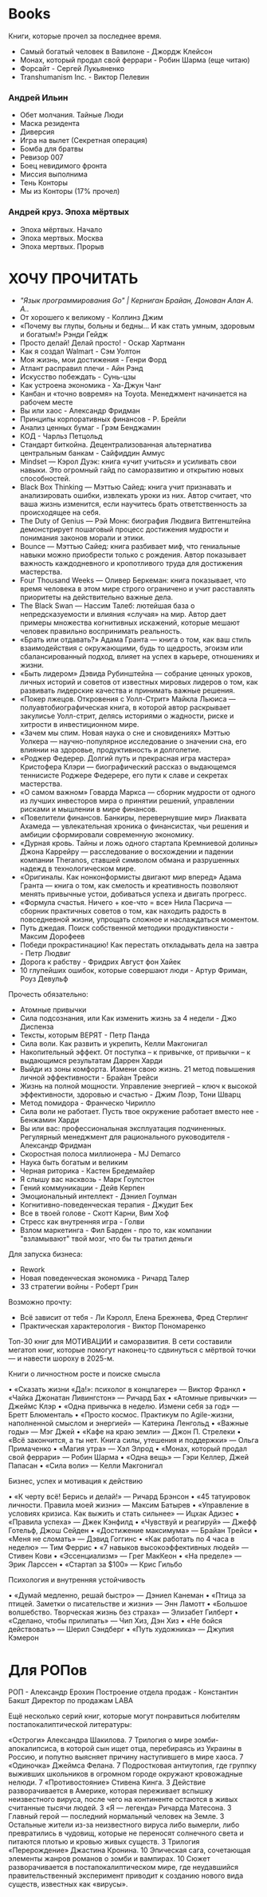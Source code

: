 # Books

Книги, которые прочел за последнее время.

- Самый богатый человек в Вавилоне - Джордж Клейсон
- Монах, который продал свой феррари - Робин Шарма (еще читаю)
- Форсайт - Сергей Лукьяненко
- Transhumanism Inc. - Виктор Пелевин

### Андрей Ильин
- Обет молчания. Тайные Люди
- Маска резидента
- Диверсия
- Игра на вылет (Секретная операция)
- Бомба для братвы
- Ревизор 007
- Боец невидимого фронта
- Миссия выполнима
- Тень Конторы
- Мы из Конторы (17% прочел)

### Андрей круз. Эпоха мёртвых
- Эпоха мёртвых. Начало
- Эпоха мертвых. Москва
- Эпоха мертвых. Прорыв

# ХОЧУ ПРОЧИТАТЬ
- *"Язык программирования Go" | Керниган Брайан, Донован Алан А. А..*
- От хорошего к великому - Коллинз Джим
- «Почему вы глупы, больны и бедны... И как стать умным, здоровым и богатым!» Рэнди Гейдж
- Просто делай! Делай просто! - Оскар Хартманн
- Как я создал Walmart - Сэм Уолтон
- Моя жизнь, мои достижения - Генри Форд
- Атлант расправил плечи - Айн Рэнд
- Искусство побеждать - Сунь-цзы
- Как устроена экономика - Ха-Джун Чанг
- Канбан и «точно вовремя» на Toyota. Менеджмент начинается на рабочем месте
- Вы или хаос - Александр Фридман
- Принципы корпоративных финансов - Р. Брейли
- Анализ ценных бумаг - Грэм Бенджамин
- КОД - Чарльз Петцольд
- Стандарт биткойна. Децентрализованная альтернатива центральным банкам - Сайфиддин Аммус
- Mindset — Кэрол Дуэк: книга «учит учиться» и усиливать свои навыки. Это огромный гайд по саморазвитию и открытию новых способностей.
- Black Box Thinking — Мэттью Сайед: книга учит признавать и анализировать ошибки, извлекать уроки из них. Автор считает, что ваша жизнь изменится, если научитесь брать ответственность за происходящее на себя.
- The Duty of Genius — Рэй Монк: биография Людвига Витгенштейна демонстрирует пошаговый процесс достижения мудрости и понимания законов морали и этики.
- Bounce — Мэттью Сайед: книга разбивает миф, что гениальные навыки можно приобрести только с рождения. Автор показывает важность каждодневного и кропотливого труда для достижения мастерства.
- Four Thousand Weeks — Оливер Беркеман: книга показывает, что время человека в этом мире строго ограничено и учит расставлять приоритеты на действительно важные дела.
- The Black Swan — Нассим Талеб: лютейшая база о непредсказуемости и влияния «случая» на мир. Автор дает примеры множества когнитивных искажений, которые мешают человек правильно воспринимать реальность.
- «Брать или отдавать?» Адама Гранта — книга о том, как ваш стиль взаимодействия с окружающими, будь то щедрость, эгоизм или сбалансированный подход, влияет на успех в карьере, отношениях и жизни.
- «Быть лидером» Дэвида Рубинштейна — собрание ценных уроков, личных историй и советов от известных мировых лидеров о том, как развивать лидерские качества и принимать важные решения.
- «Покер лжецов. Откровения с Уолл-Стрит» Майкла Льюиса — полуавтобиографическая книга, в которой автор раскрывает закулисье Уолл-стрит, делясь историями о жадности, риске и хитрости в инвестиционном мире.
- «Зачем мы спим. Новая наука о сне и сновидениях» Мэттью Уолкера — научно-популярное исследование о значении сна, его влиянии на здоровье, продуктивность и долголетие.
- «Роджер Федерер. Долгий путь и прекрасная игра мастера» Кристофера Клэри — биографический рассказ о выдающемся теннисисте Роджере Федерере, его пути к славе и секретах мастерства.
- «О самом важном» Говарда Маркса — сборник мудрости от одного из лучших инвесторов мира о принятии решений, управлении рисками и мышлении в мире финансов.
- «Повелители финансов. Банкиры, перевернувшие мир» Лиаквата Ахамеда — увлекательная хроника о финансистах, чьи решения и амбиции сформировали современную экономику.
- «Дурная кровь. Тайны и ложь одного стартапа Кремниевой долины» Джона Каррейру — расследование о восхождении и падении компании Theranos, ставшей символом обмана и разрушенных надежд в технологическом мире.
- «Оригиналы. Как нонконформисты двигают мир вперед» Адама Гранта — книга о том, как смелость и креативность позволяют менять привычные устои, добиваться успеха и двигать прогресс.
- «Формула счастья. Ничего + кое-что = все» Нила Пасрича — сборник практичных советов о том, как находить радость в повседневной жизни, упрощать сложное и наслаждаться моментом.
- Путь джедая. Поиск собственной методики продуктивности - Максим Дорофеев
- Победи прокрастинацию! Как перестать откладывать дела на завтра - Петр Людвиг
- Дорога к рабству - Фридрих Август фон Хайек
- 10 глупейших ошибок, которые совершают люди - Артур Фриман, Роуз Девульф

Прочесть обязательно:

- Атомные привычки
- Сила подсознания, или Как изменить жизнь за 4 недели - Джо Диспенза
- Тексты, которым ВЕРЯТ - Петр Панда
- Сила воли. Как развить и укрепить, Келли Макгонигал
- Накопительный эффект. От поступка – к привычке, от привычки – к выдающимся результатам Даррен Харди
- Выйди из зоны комфорта. Измени свою жизнь. 21 метод повышения личной эффективности - Брайан Трейси
- Жизнь на полной мощности. Управление энергией – ключ к высокой эффективности, здоровью и счастью - Джим Лоэр, Тони Шварц
- Метод помидора - Франческо Чирилло
- Сила воли не работает. Пусть твое окружение работает вместо нее - Бенжамин Харди
- Вы или вас: профессиональная эксплуатация подчиненных. Регулярный менеджмент для рационального руководителя - Александр Фридман
- Скоростная полоса миллионера - MJ Demarco
- Наука быть богатым и великим
- Черная риторика  - Кастен Бредемайер
- Я слышу вас насквозь -  Марк Гоулстон
- Гений коммуникации - Дейв Керпен
- Эмоциональный интеллект - Дэниел Гоулман
- Когнитивно-поведенческая терапия - Джудит Бек
- Все в твоей голове - Скотт Карни, Вим Хоф
- Стресс как внутренняя игра - Голви
- Взлом маркетинга - Фил Барден - про то, как компании "взламывают" твой мозг, что бы ты тратил деньги

Для запуска бизнеса:

- Rework
- Новая поведенческая экономика - Ричард Талер
- 33 стратегии войны - Роберт Грин

Возможно прочту:
- Всё зависит от тебя - Ли Кэролл, Елена Брежнева, Фред Стерлинг
- Практическая характерология - Виктор Пономаренко

Топ-30 книг для МОТИВАЦИИ и саморазвития. В сети составили мегатоп книг, которые помогут наконец-то сдвинуться с мёртвой точки — и навести шороху в 2025-м. 

Книги о личностном росте и поиске смысла

• «Сказать жизни «Да!»: психолог в концлагере» — Виктор Франкл
• «Чайка Джонатан Ливингстон» — Ричард Бах
• «Атомные привычки» — Джеймс Клэр
• «Одна привычка в неделю. Измени себя за год» — Бретт Блюменталь
• «Просто космос. Практикум по Agile-жизни, наполненной смыслом и энергией» — Катерина Ленгольд
• «Важные годы» — Мэг Джей
• «Кафе на краю земли» — Джон П. Стрелеки
• «Всё закончится, а ты нет. Книга силы, утешения и поддержки» — Ольга Примаченко
• «Магия утра» — Хэл Элрод
• «Монах, который продал свой феррари» — Робин Шарма
• «Одна вещь» — Гэри Келлер, Джей Папасан
• «Сила воли» — Келли Макгонигал

Бизнес, успех и мотивация к действию

• «К черту всё! Берись и делай!» — Ричард Брэнсон
• «45 татуировок личности. Правила моей жизни» — Максим Батырев
• «Управление в условиях кризиса. Как выжить и стать сильнее» — Ицхак Адизес
• «Правила успеха» — Джек Кэнфилд
• «Чувствуй и реагируй» — Джефф Готельф, Джош Сейден
• «Достижение максимума» — Брайан Трейси
• «Меня не сломать» — Дэвид Гоггинс
• «Как работать по 4 часа в неделю» — Тим Феррис
• «7 навыков высокоэффективных людей» — Стивен Кови
• «Эссенциализм» — Грег МакКеон
• «На пределе» — Эрик Ларссен
• «Стартап за $100» — Крис Гильбо

Психология и внутренняя устойчивость

• «Думай медленно, решай быстро» — Дэниел Канеман
• «Птица за птицей. Заметки о писательстве и жизни» — Энн Ламотт
• «Большое волшебство. Творческая жизнь без страха» — Элизабет Гилберт
• «Сделано, чтобы прилипать» — Чип Хиз, Дэн Хиз
• «Не бойся действовать» — Шерил Сэндберг
• «Путь художника» — Джулия Кэмерон

# Для РОПов

РОП - Александр Ерохин
Построение отдела продаж - Константин Бакшт
Директор по продажам LABA

Ещё несколько серий книг, которые могут понравиться любителям постапокалиптической литературы:

«Остроги» Александра Шакилова. 7 Трилогия о мире зомби-апокалипсиса, в которой сын ищет отца, перебираясь из Украины в Россию, и попутно выясняет причину наступившего в мире хаоса. 7
«Одиночка» Джеймса Фелана. 7 Подростковая антиутопия, где группку выживших школьников в огромном городе окружают кровожадные нелюди. 7
«Противостояние» Стивена Кинга. 3 Действие разворачивается в Америке, которая переживает вспышку неизвестного вируса, после чего на континенте остаются в живых считанные тысячи людей. 3
«Я — легенда» Ричарда Матесона. 3 Главный герой — последний нормальный человек на Земле. 3 Остальные жители из-за неизвестного вируса либо вымерли, либо превратились в чудовищ, которые не переносят солнечного света и питаются плотью и кровью живых существ. 3
Трилогия «Перерождение» Джастина Кронина. 10 Эпическая сага, сочетающая элементы жанров романов о зомби и вампирах. 10 Сюжет разворачивается в постапокалиптическом мире, где неудавшийся правительственный эксперимент приводит к созданию нового вида существ, известных как «вирусы». 
